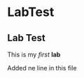 # LabTest
Lab Test
---------------------------------
This is my *first* __lab__

Added ne line in this file